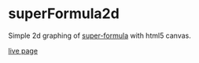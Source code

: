 # superFormula2d
Simple 2d graphing of [super-formula](https://en.wikipedia.org/wiki/Superformula) with html5 canvas.

[live page](https://md-ahmed.github.io/superFormula2d/)
